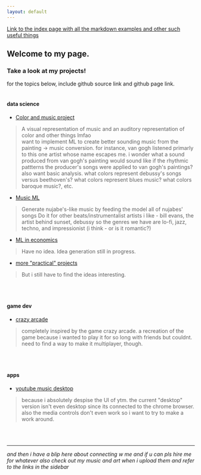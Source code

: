 ```yaml
---
layout: default
---
```

[Link to the index page with all the markdown examples and other such useful things](./pages/examples.html)

## Welcome to my page.
### Take a look at my projects!

for the topics below, include github source link and github page link.  
<br/>

#### data science
* [Color and music project]()
> A visual representation of music and an auditory representation of color and other things lmfao  
> want to implement ML to create better sounding music from the painting -> music conversion.
> for instance, van gogh listened primarly to this one artist whose name escapes me. i wonder what a sound produced from van gogh's painting would sound like if the rhythmic pattterns the producer's songs were applied to van gogh's paintings?
> also want basic analysis. what colors represent debussy's songs versus beethoven's? what colors represent blues music? what colors baroque music?, etc.

* [Music ML]()
> Generate nujabe's-like music by feeding the model all of nujabes' songs
> Do it for other beats/instrumentalist artists i like - bill evans, the artist behind sunset, debussy
> so the genres we have are lo-fi, jazz, techno, and impressionist (i think - or is it romantic?)

* [ML in economics]()
> Have no idea. Idea generation still in progress.

* [more "practical" projects]()
> But i still have to find the ideas interesting.

<br/>
<br/>

#### game dev

* [crazy arcade]()
> completely inspired by the game crazy arcade. a recreation of the game because i wanted to play it for so long with friends but couldnt. need to find a way to make it multiplayer, though.

<br/>
<br/>

#### apps

* [youtube music desktop]()
> because i absolutely despise the UI of ytm. the current "desktop" version isn't even desktop since its connected to the chrome browser. also the media controls don't even work so i want to try to make a work around.

<br/>
<br/>

* * *


_and then i have a blip here about connecting w me and if u can pls hire me for whatever_
_also check out my music and art when i upload them and refer to the links in the sidebar_